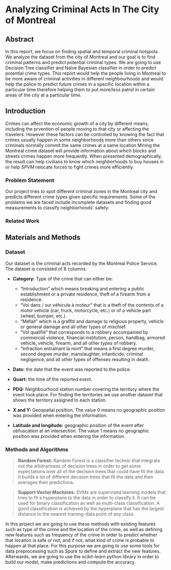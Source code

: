 # Analyzing Criminal Acts In The City of Montreal

## Abstract
In this report, we focus on finding spatial and temporal criminal hotspots. We analyze the dataset from the city of Montreal and our goal is to find criminal patterns and predict potential criminal types. We are going to use Decision Tree classifier and Naïve Bayesian classifier in order to predict potential crime types. This report would help the people living in Montreal to be more aware of criminal activities in different neighbourhoods and would help the police to predict future crimes in a specific location within a particular time therefore  helping them to put more/less patrol in certain areas of the city at a particular time.

## Introduction
Crimes can affect the economic growth of a city by different means, including the prvention of people moving to that city or affecting the travelers. However these factors can be controlled by knowing the fact that crimes usually happen in some neighborhoods more than others since criminals normally commit the same crimes at a same location Mining the Montreal crime dataset will provide information about which blocks and streets crimes happen more frequently. When presented demographically, the result can help civilians to know which neighborhoods to buy houses in or help _SPVM_ relocate forces to fight crimes more efficiently.

### Problem Statement
Our project tries to spot different criminal zones in the Montreal city and predicts different crime types given specific requirements. Some of the problems we are faced include incomplete datasets and finding good measurements to classify neighborhoods' safety.

### Related Work

## Materials and Methods

### Dataset
Our dataset is the criminal acts recorded by the Montreal Police Service. The dataset is consisted of 8 columns:

* **Category:** Type of the crime that can either be:
  * “Introduction” which means breaking and entering a public establishment or a private residence, theft of a firearm from a residence.
  * “Vol dans / sur véhicule à moteur” that is a theft of the contents of a motor vehicle (car, truck, motorcycle, etc.) or of a vehicle part (wheel, bumper, etc.).
  * “Méfait” which is a graffiti and damage to religious property, vehicle or general damage and all other types of mischief.
  * “Vol qualifié” that corresponds to a robbery accompanied by commercial violence, financial institution, person, handbag, armored vehicle, vehicle, firearm, 	and all other types of robbery.
  * “Infraction entraînant la mort” that means a first degree murder, second degree murder, manslaughter, infanticide, criminal negligence, and all other types of offenses resulting in death.

* **Date:** the date that the event was reported to the police.

* **Quart:** the time of the reported event.

* **PDQ:** Neighbourhood station number covering the territory where the event took place. For finding the territories we use another dataset that shows the territory assigned to each station.

* **X and Y:** Geospatial position. The value 0 means no geographic position was provided when entering the information.

* **Latitude and longitude:** geographic position of the event after obfuscation at an intersection. The value 1 means no geographic position was provided when entering the information. 


### Methods and Algorithms

>**Random Forest:** Random Forest is a classifier technic that integrate out the arbitrariness of decision trees in order to get some expectations over all of the decision trees that could have fit the data. It builds a lot of different decision trees that fit the data and then averages their predictions.

>**Support Vector Machines:** SVMs are supervised learning models that tries to fit a hyperplane to the data in order to classify it. It can be used for binary classification as well as multi-class classification. A good classification is achieved by the hyperplane that has the largest distance to the nearest training-data point of any class. 

In this project we are going to use these methods with existing features such as type of the crime and the location of the crime, as well as defining new features such as frequency of the crime in order to predict whether that location is safe or not, and if not, what kind of crime is probable to happen at that place. For this purpose we are going to use some tools for data preprocessing such as _Spark_ to define and extract the new features. Afterwards, we are going to use the _scikit-learn_ python library in order to build our model, make predictions and compute the accuracy.
